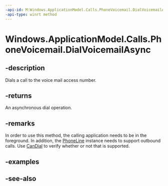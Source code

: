 ----api-id: M:Windows.ApplicationModel.Calls.PhoneVoicemail.DialVoicemailAsync
-api-type: winrt method
---<!-- Method syntaxpublic Windows.Foundation.IAsyncAction DialVoicemailAsync()--># Windows.ApplicationModel.Calls.PhoneVoicemail.DialVoicemailAsync## -descriptionDials a call to the voice mail access number.## -returnsAn asynchronous dial operation.## -remarksIn order to use this method, the calling application needs to be in the foreground. In addition, the [PhoneLine](phoneline.md) instance needs to support outbound calls. Use [CanDial](phoneline_candial.md) to verify whether or not that is supported.## -examples## -see-also